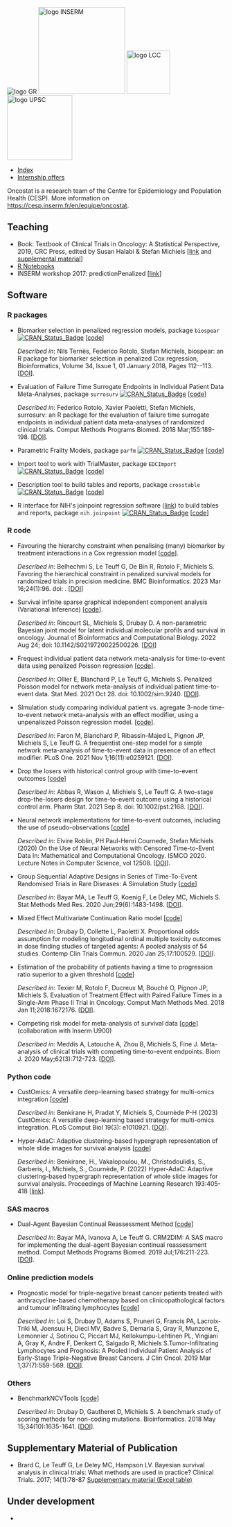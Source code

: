 
<img src="https://www.gustaveroussy.fr/sites/all/themes/gustave_roussy/logo.png" alt="logo GR">
<img src="https://upload.wikimedia.org/wikipedia/commons/c/cd/Inserm.svg" alt="logo INSERM" width="200px">
<img src="https://www3.ligue-cancer.net/logo/coul-ecr_LALIGUE_LOGO_C_RVB_600.png" alt="logo LCC" width="100px">
<img src="https://hal.archives-ouvertes.fr/UNIV-PARIS-SACLAY/public/logo_UP_saclay_final.png" alt="logo UPSC" width="150px">

<nav class="navbar">
    <ul class="nav-list">
        <li class="nav-item"><a href="index.html">Index</a></li>
        <li class="nav-item"><a href="internships.html">Internship offers</a></li>
    </ul>
</nav>

Oncostat is a research team of the Centre for Epidemiology and Population Health (CESP). More information on <https://cesp.inserm.fr/en/equipe/oncostat>.

## Teaching

-   Book: Textbook of Clinical Trials in Oncology: A Statistical Perspective, 2019, CRC Press, edited by Susan Halabi & Stefan Michiels [[link](https://www.routledge.com/Textbook-of-Clinical-Trials-in-Oncology-A-Statistical-Perspective/Halabi-Michiels/p/book/9781138083776) and [supplemental material](https://www.routledge.com/downloads/K34556/stat%20code%20book%20halabi%20michiels.zip)]
-   [R Notebooks](https://github.com/Oncostat/R_notebooks)
-   INSERM workshop 2017: predictionPenalized [[link](https://github.com/Oncostat/predictionPenalized)]

## Software

### R packages

-   Biomarker selection in penalized regression models, package `biospear` [![CRAN_Status_Badge](https://www.r-pkg.org/badges/version/biospear)](https://cran.r-project.org/package=biospear) [[code](https://github.com/Oncostat/biospear)]

    *Described in*: Nils Ternès, Federico Rotolo, Stefan Michiels, biospear: an R package for biomarker selection in penalized Cox regression, Bioinformatics, Volume 34, Issue 1, 01 January 2018, Pages 112--113. [[DOI](https://doi.org/10.1093/bioinformatics/btx560)].

-   Evaluation of Failure Time Surrogate Endpoints in Individual Patient Data Meta-Analyses, package `surrosurv` [![CRAN_Status_Badge](https://www.r-pkg.org/badges/version/surrosurv)](https://cran.r-project.org/package=surrosurv) [[code](https://github.com/Oncostat/surrosurv)]

    *Described in*: Federico Rotolo, Xavier Paoletti, Stefan Michiels, surrosurv: an R package for the evaluation of failure time surrogate endpoints in individual patient data meta-analyses of randomized clinical trials. Comput Methods Programs Biomed. 2018 Mar;155:189-198. [[DOI](https://doi.org/10.1016/j.cmpb.2017.12.005)].

-   Parametric Frailty Models, package `parfm` [![CRAN_Status_Badge](https://www.r-pkg.org/badges/version/parfm)](https://cran.r-project.org/package=parfm) [[code](https://github.com/Oncostat/parfm)]

-   Import tool to work with TrialMaster, package `EDCImport` [![CRAN_Status_Badge](https://www.r-pkg.org/badges/version/EDCimport)](https://cran.r-project.org/package=EDCimport) [[code](https://github.com/Oncostat/EDCImport)]

-   Description tool to build tables and reports, package `crosstable` [![CRAN_Status_Badge](https://www.r-pkg.org/badges/version/crosstable)](https://cran.r-project.org/package=crosstable) [[code](https://github.com/Oncostat/crosstable)]

-   R interface for NIH's joinpoint regression software ([link](https://surveillance.cancer.gov/joinpoint/callable/)) to build tables and reports, package `nih.joinpoint` [![CRAN_Status_Badge](https://www.r-pkg.org/badges/version/nih.joinpoint)](https://cran.r-project.org/package=crosstable) [[code](https://github.com/Oncostat/nih.joinpoint)]

### R code

-  Favouring the hierarchy constraint when penalising (many) biomarker by treatment interactions in a Cox regression model [[code](https://github.com/ShaimaBelhechmi/Adaptive-lasso-for-favoring-the-hierarchical-constraint-/tree/main)].

    *Described in*: Belhechmi S, Le Teuff G, De Bin R, Rotolo F, Michiels S. Favoring the hierarchical constraint in penalized survival models for randomized trials in precision medicine. BMC Bioinformatics. 2023 Mar 16;24(1):96. doi: .  [[DOI](https://doi.org/10.1186/s12859-023-05162-x)]

-   Survival infinite sparse graphical independent component analysis (Variational Inference) [[code](https://github.com/Oncostat/SisgICA)].

    *Described in*: Rincourt SL, Michiels S, Drubay D. A non-parametric Bayesian joint model for latent individual molecular profils and survival in oncology. Journal of Bioinformatics and Computational Biology. 2022 Aug 24; doi: 10.1142/S0219720022500226. [[DOI](https://doi.org/10.1142/S0219720022500226)]

-   Frequest individual patient data network meta-analysis for time-to-event data using penalized Poisson regression [[code](https://github.com/EdOllier/PenalizedPoissonNMA)].

    *Described in*: Ollier E, Blanchard P, Le Teuff G, Michiels S. Penalized Poisson model for network meta-analysis of individual patient time-to-event data. Stat Med. 2021 Oct 28. doi: 10.1002/sim.9240. [[DOI](https://doi.org/10.1002/sim.9240)].

-   SImulation study comparing individual patient vs. agregate 3-node time-to-event network meta-analysis with an effect modifier, using a unpenaliszed Poisson regression model. [[code](https://github.com/Oncostat/One_step_frequentitst_IPD_NMA)].

    *Described in*: Faron M, Blanchard P, Ribassin-Majed L, Pignon JP, Michiels S, Le Teuff G. A frequentist one-step model for a simple network meta-analysis of time-to-event data in presence of an effect modifier. PLoS One. 2021 Nov 1;16(11):e0259121. [[DOI](https://doi.org/10.1371/journal.pone.0259121)].

-   Drop the losers with historical control group with time-to-event outcomes [[code](https://github.com/Oncostat/DTLHC)]

    *Described in*: Abbas R, Wason J, Michiels S, Le Teuff G. A two-stage drop-the-losers design for time-to-event outcome using a historical control arm. Pharm Stat. 2021 Sep 8. doi: 10.1002/pst.2168. [[DOI](https://doi.org/10.1002/pst.2168)].

-   Neural network implementations for time-to-event outcomes, including the use of pseudo-observations [[code](https://github.com/eroblin/NN_Pseudobs)]

    *Described in*: Elvire Roblin, PH Paul-Henri Cournede, Stefan Michiels (2020) On the Use of Neural Networks with Censored Time-to-Event Data In: Mathematical and Computational Oncology. ISMCO 2020. Lecture Notes in Computer Science, vol 12508. [[DOI](https://doi.org/10.1007/978-3-030-64511-3_6)].

-   Group Sequential Adaptive Designs in Series of Time-To-Event Randomised Trials in Rare Diseases: A Simulation Study [[code](https://github.com/Oncostat/Group-sequential-adaptive-designs-in-series-of-time-to-event-randomized-trials-in-rare-diseases)]

    *Described in*: Bayar MA, Le Teuff G, Koenig F, Le Deley MC, Michiels S. Stat Methods Med Res. 2020 Jun;29(6):1483-1498. [[DOI](https://doi.org/10.1177/0962280219862313)].

-   Mixed Effect Multivariate Continuation Ratio model [[code](https://github.com/Oncostat/POP1)]

    *Described in*: Drubay D, Collette L, Paoletti X. Proportional odds assumption for modeling longitudinal ordinal multiple toxicity outcomes in dose finding studies of targeted agents: A pooled analysis of 54 studies. Contemp Clin Trials Commun. 2020 Jan 25;17:100529. [[DOI](https://doi.org/10.1016/j.conctc.2020.100529)].

-   Estimation of the probability of patients having a time to progression ratio superior to a given threshold [[code](https://github.com/Oncostat/TTPratio)]

    *Described in*: Texier M, Rotolo F, Ducreux M, Bouché O, Pignon JP, Michiels S. Evaluation of Treatment Effect with Paired Failure Times in a Single-Arm Phase II Trial in Oncology. Comput Math Methods Med. 2018 Jan 11;2018:1672176. [[DOI](https://doi.org/10.1155/2018/1672176)].

-   Competing risk model for meta-analysis of survival data [[code](https://github.com/AMeddis/Meta-analysis-for-competing-risk)] (collaboration with Inserm U900)

    *Described in*: Meddis A, Latouche A, Zhou B, Michiels S, Fine J. Meta-analysis of clinical trials with competing time-to-event endpoints. Biom J. 2020 May;62(3):712-723. [[DOI](https://doi.org/10.1002/bimj.201900103)].

### Python code

-   CustOmics: A versatile deep-learning based strategy for multi-omics integration [[code](https://github.com/Oncostat/CustOmics)]

    *Described in*: Benkirane H, Pradat Y, Michiels S, Cournède P-H (2023) CustOmics: A versatile deep-learning based strategy for multi-omics integration. PLoS Comput Biol 19(3): e1010921. [[DOI](https://doi.org/10.1371/journal.pcbi.1010921)].

-   Hyper-AdaC: Adaptive clustering-based hypergraph representation of whole slide images for survival analysis [[code](https://proceedings.mlr.press/v193/benkirane22a.html)]

    *Described in*: Benkirane, H., Vakalopoulou, M., Christodoulidis, S., Garberis, I., Michiels, S., Cournède, P. (2022) Hyper-AdaC: Adaptive clustering-based hypergraph representation of whole slide images for survival analysis. Proceedings of Machine Learning Research 193:405-418 [[link](https://proceedings.mlr.press/v193/benkirane22a.html)].

### SAS macros

-   Dual-Agent Bayesian Continual Reassessment Method [[code](https://github.com/Oncostat/CRM2dim)]

    *Described in*: Bayar MA, Ivanova A, Le Teuff G. CRM2DIM: A SAS macro for implementing the dual-agent Bayesian continual reassessment method. Comput Methods Programs Biomed. 2019 Jul;176:211-223. [[DOI](https://doi.org/10.1016/j.cmpb.2019.04.025)].

### Online prediction models

-   Prognostic model for triple-negative breast cancer patients treated with anthracycline-based chemotherapy based on clinicopathological factors and tumour infiltrating lymphocytes [[code](https://github.com/Oncostat/PrognosTILs)]

    *Described in*: Loi S, Drubay D, Adams S, Pruneri G, Francis PA, Lacroix-Triki M, Joensuu H, Dieci MV, Badve S, Demaria S, Gray R, Munzone E, Lemonnier J, Sotiriou C, Piccart MJ, Kellokumpu-Lehtinen PL, Vingiani A, Gray K, Andre F, Denkert C, Salgado R, Michiels S.Tumor-Infiltrating Lymphocytes and Prognosis: A Pooled Individual Patient Analysis of Early-Stage Triple-Negative Breast Cancers. J Clin Oncol. 2019 Mar 1;37(7):559-569. [[DOI](https://doi.org/10.1200/JCO.18.01010)].

### Others

-   BenchmarkNCVTools [[code](https://github.com/Oncostat/BenchmarkNCVTools)]

    *Described in*: Drubay D, Gautheret D, Michiels S. A benchmark study of scoring methods for non-coding mutations. Bioinformatics. 2018 May 15;34(10):1635-1641. [[DOI](https://doi.org/10.1093/bioinformatics/bty008)].

## Supplementary Material of Publication

-   Brard C, Le Teuff G, Le Deley MC, Hampson LV. Bayesian survival analysis in clinical trials: What methods are used in practice? Clinical Trials. 2017; 14(1):78-87 [Supplementary material (Excel table)](https://www.gustaveroussy.fr/sites/default/files/article_ct-16-0032-r1_supplementary_material.xlsx)

## Under development

-   


<!-- Google tag (gtag.js) -->
<script async src="https://www.googletagmanager.com/gtag/js?id=G-4ZHTSJHT5F"></script>
<script>
  window.dataLayer = window.dataLayer || [];
  function gtag(){dataLayer.push(arguments);}
  gtag('js', new Date());

  gtag('config', 'G-4ZHTSJHT5F');
</script>
